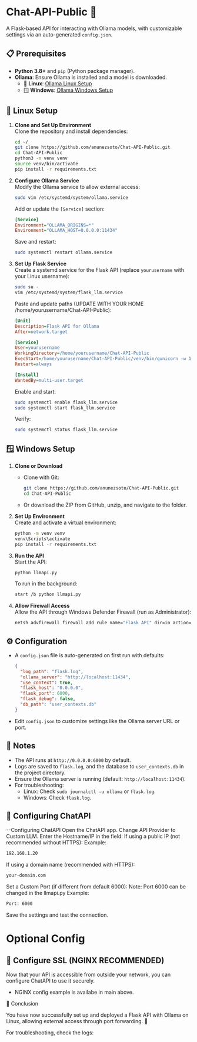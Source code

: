 # Chat-API-Public 🚀

A Flask-based API for interacting with Ollama models, with customizable settings via an auto-generated `config.json`.

## 📋 Prerequisites

- **Python 3.8+** and `pip` (Python package manager).
- **Ollama**: Ensure Ollama is installed and a model is downloaded.
  - 🐧 **Linux**: [Ollama Linux Setup](https://ollama.com/download/linux)
  - 🪟 **Windows**: [Ollama Windows Setup](https://ollama.com/download/windows)

## 🐧 Linux Setup

1. **Clone and Set Up Environment**  
   Clone the repository and install dependencies:
   ```bash
   cd ~/
   git clone https://github.com/anunezsoto/Chat-API-Public.git
   cd Chat-API-Public
   python3 -m venv venv
   source venv/bin/activate
   pip install -r requirements.txt
   ```

2. **Configure Ollama Service**  
   Modify the Ollama service to allow external access:
   ```bash
   sudo vim /etc/systemd/system/ollama.service
   ```
   Add or update the `[Service]` section:
   ```ini
   [Service]
   Environment="OLLAMA_ORIGINS=*"
   Environment="OLLAMA_HOST=0.0.0.0:11434"
   ```
   Save and restart:
   ```bash
   sudo systemctl restart ollama.service
   ```

3. **Set Up Flask Service**  
   Create a systemd service for the Flask API (replace `yourusername` with your Linux username):
   ```bash
   sudo su -
   vim /etc/systemd/system/flask_llm.service
   ```
   Paste and update paths (UPDATE WITH YOUR HOME /home/yourusername/Chat-API-Public):
   ```ini
   [Unit]
   Description=Flask API for Ollama
   After=network.target

   [Service]
   User=yourusername
   WorkingDirectory=/home/yourusername/Chat-API-Public
   ExecStart=/home/yourusername/Chat-API-Public/venv/bin/gunicorn -w 1 -b 0.0.0.0:6000 llmapi:app
   Restart=always

   [Install]
   WantedBy=multi-user.target
   ```
   Enable and start:
   ```bash
   sudo systemctl enable flask_llm.service
   sudo systemctl start flask_llm.service
   ```
   Verify:
   ```bash
   sudo systemctl status flask_llm.service
   ```

## 🪟 Windows Setup

1. **Clone or Download**  
   - Clone with Git:
     ```bash
     git clone https://github.com/anunezsoto/Chat-API-Public.git
     cd Chat-API-Public
     ```
   - Or download the ZIP from GitHub, unzip, and navigate to the folder.

2. **Set Up Environment**  
   Create and activate a virtual environment:
   ```bash
   python -m venv venv
   venv\Scripts\activate
   pip install -r requirements.txt
   ```

3. **Run the API**  
   Start the API:
   ```bash
   python llmapi.py
   ```
   To run in the background:
   ```bash
   start /b python llmapi.py
   ```

4. **Allow Firewall Access**  
   Allow the API through Windows Defender Firewall (run as Administrator):
   ```bash
   netsh advfirewall firewall add rule name="Flask API" dir=in action=allow protocol=TCP localport=6000
   ```

## ⚙️ Configuration

- A `config.json` file is auto-generated on first run with defaults:
  ```json
  {
    "log_path": "flask.log",
    "ollama_server": "http://localhost:11434",
    "use_context": true,
    "flask_host": "0.0.0.0",
    "flask_port": 6000,
    "flask_debug": false,
    "db_path": "user_contexts.db"
  }
  ```
- Edit `config.json` to customize settings like the Ollama server URL or port.

## 📝 Notes

- The API runs at `http://0.0.0.0:6000` by default.
- Logs are saved to `flask.log`, and the database to `user_contexts.db` in the project directory.
- Ensure the Ollama server is running (default: `http://localhost:11434`).
- For troubleshooting:
  - Linux: Check `sudo journalctl -u ollama` or `flask.log`.
  - Windows: Check `flask.log`.


## 🔹 Configuring ChatAPI

--Configuring ChatAPI
Open the ChatAPI app.
Change API Provider to Custom LLM.
Enter the Hostname/IP in the field:
If using a public IP (not recommended without HTTPS):
Example:
```bash
192.168.1.20
```
If using a domain name (recommended with HTTPS):
```bash
your-domain.com
```
Set a Custom Port (if different from default 6000):
Note: Port 6000 can be changed in the llmapi.py
Example:
```bash
Port: 6000
```
Save the settings and test the connection.



# Optional Config
## 🔹 Configure SSL (NGINX RECOMMENDED)
Now that your API is accessible from outside your network, you can configure ChatAPI to use it securely.
- NGINX config example is availabe in main above. 





🎉 Conclusion

You have now successfully set up and deployed a Flask API with Ollama on Linux, allowing external access through port forwarding. 🚀

For troubleshooting, check the logs:
